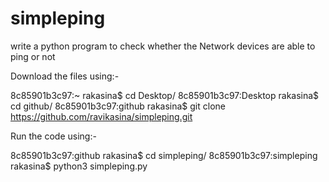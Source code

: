 # simpleping
write a python program  to check whether the Network devices are able to ping or not 

Download the files using:-

8c85901b3c97:~ rakasina$ cd Desktop/
8c85901b3c97:Desktop rakasina$ cd github/
8c85901b3c97:github rakasina$ git clone https://github.com/ravikasina/simpleping.git


Run the code using:-

8c85901b3c97:github rakasina$ cd simpleping/
8c85901b3c97:simpleping rakasina$ python3 simpleping.py 





